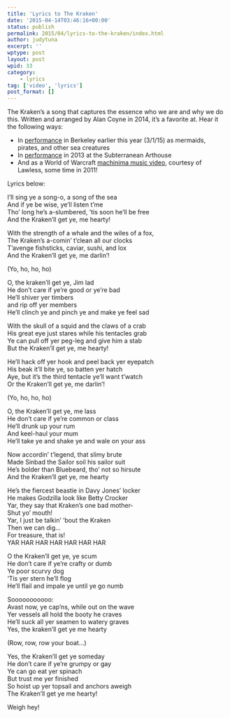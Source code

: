 ```yaml
---
title: 'Lyrics to The Kraken'
date: '2015-04-14T03:46:16+00:00'
status: publish
permalink: 2015/04/lyrics-to-the-kraken/index.html
author: judytuna
excerpt: ''
wptype: post
layout: post
wpid: 33
category:
    - lyrics
tag: ['video', 'lyrics']
post_format: []
---
```

The Kraken’s a song that captures the essence who we are and why we do this. Written and arranged by Alan Coyne in 2014, it’s a favorite at. Hear it the following ways:

- In [performance](https://www.youtube.com/watch?v=13fKUoCiaDk) in Berkeley earlier this year (3/1/15) as mermaids, pirates, and other sea creatures
- In [performance](https://www.youtube.com/watch?v=yJjSqegoTrs) in 2013 at the Subterranean Arthouse
- And as a World of Warcraft [machinima music video](https://www.youtube.com/watch?v=vmBBOEhAwk0), courtesy of Lawless, some time in 2011!

Lyrics below:

I’ll sing ye a song-o, a song of the sea  
And if ye be wise, ye’ll listen t’me  
Tho’ long he’s a-slumbered, ’tis soon he’ll be free  
And the Kraken’ll get ye, me hearty!

With the strength of a whale and the wiles of a fox,  
The Kraken’s a-comin’ t’clean all our clocks  
T’avenge fishsticks, caviar, sushi, and lox  
And the Kraken’ll get ye, me darlin’!

(Yo, ho, ho, ho)

O, the kraken’ll get ye, Jim lad  
He don’t care if ye’re good or ye’re bad  
He’ll shiver yer timbers  
and rip off yer members  
He’ll clinch ye and pinch ye and make ye feel sad

With the skull of a squid and the claws of a crab  
His great eye just stares while his tentacles grab  
Ye can pull off yer peg-leg and give him a stab  
But the Kraken’ll get ye, me hearty!

He’ll hack off yer hook and peel back yer eyepatch  
His beak it’ll bite ye, so batten yer hatch  
Aye, but it’s the third tentacle ye’ll want t’watch  
Or the Kraken’ll get ye, me darlin’!

(Yo, ho, ho, ho)

O, the Kraken’ll get ye, me lass  
He don’t care if ye’re common or class  
He’ll drunk up your rum  
And keel-haul your mum  
He’ll take ye and shake ye and wale on your ass

Now accordin’ t’legend, that slimy brute  
Made Sinbad the Sailor soil his sailor suit  
He’s bolder than Bluebeard, tho’ not so hirsute  
And the Kraken’ll get ye, me hearty

He’s the fiercest beastie in Davy Jones’ locker  
He makes Godzilla look like Betty Crocker  
Yar, they say that Kraken’s one bad mother-  
Shut yo’ mouth!  
Yar, I just be talkin’ ’bout the Kraken  
Then we can dig…  
For treasure, that is!  
YAR HAR HAR HAR HAR HAR HAR

O the Kraken’ll get ye, ye scum  
He don’t care if ye’re crafty or dumb  
Ye poor scurvy dog  
‘Tis yer stern he’ll flog  
He’ll flail and impale ye until ye go numb

Sooooooooooo:  
Avast now, ye cap’ns, while out on the wave  
Yer vessels all hold the booty he craves  
He’ll suck all yer seamen to watery graves  
Yes, the kraken’ll get ye me hearty

(Row, row, row your boat…)

Yes, the Kraken’ll get ye someday  
He don’t care if ye’re grumpy or gay  
Ye can go eat yer spinach  
But trust me yer finished  
So hoist up yer topsail and anchors aweigh  
The Kraken’ll get ye me hearty!

Weigh hey!